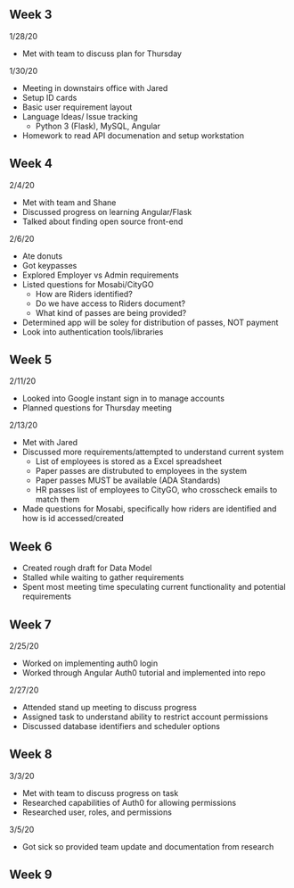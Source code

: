 ## Week 3
1/28/20
  - Met with team to discuss plan for Thursday

1/30/20
  - Meeting in downstairs office with Jared
  - Setup ID cards
  - Basic user requirement layout
  - Language Ideas/ Issue tracking
    - Python 3 (Flask), MySQL, Angular
  - Homework to read API documenation and setup workstation

## Week 4
2/4/20
  - Met with team and Shane
  - Discussed progress on learning Angular/Flask
  - Talked about finding open source front-end 
  
2/6/20
  - Ate donuts
  - Got keypasses
  - Explored Employer vs Admin requirements
  - Listed questions for Mosabi/CityGO
    - How are Riders identified?
    - Do we have access to Riders document?
    - What kind of passes are being provided?
  - Determined app will be soley for distribution of passes, NOT payment
  - Look into authentication tools/libraries

## Week 5
2/11/20
  - Looked into Google instant sign in to manage accounts
  - Planned questions for Thursday meeting
    
2/13/20
  - Met with Jared
  - Discussed more requirements/attempted to understand current system
    - List of employees is stored as a Excel spreadsheet
    - Paper passes are distrubuted to employees in the system
    - Paper passes MUST be available (ADA Standards)
    - HR passes list of employees to CityGO, who crosscheck emails to match them
  - Made questions for Mosabi, specifically how riders are identified and how is id accessed/created

## Week 6
  - Created rough draft for Data Model
  - Stalled while waiting to gather requirements
  - Spent most meeting time speculating current functionality and potential requirements

## Week 7
2/25/20
  - Worked on implementing auth0 login
  - Worked through Angular Auth0 tutorial and implemented into repo
  
2/27/20
  - Attended stand up meeting to discuss progress
  - Assigned task to understand ability to restrict account permissions
  - Discussed database identifiers and scheduler options
  
## Week 8  
3/3/20
  - Met with team to discuss progress on task
  - Researched capabilities of Auth0 for allowing permissions
  - Researched user, roles, and permissions
  
3/5/20
  - Got sick so provided team update and documentation from research
  
## Week 9
